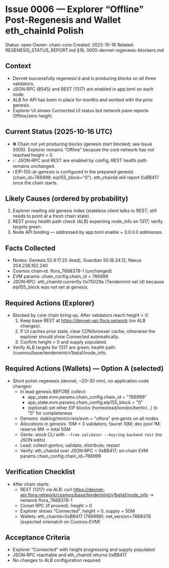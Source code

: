 # Issue 0006 — Explorer “Offline” Post‑Regenesis and Wallet eth_chainId Polish

Status: open
Owner: chain-core
Created: 2025-10-16
Related: REGENESIS_STATUS_REPORT.md §16, 0005-devnet-regenesis-blockers.md

## Context
- Devnet successfully regenesis'd and is producing blocks on all three validators.
- JSON‑RPC (8545) and REST (1317) are enabled in app.toml on each node.
- ALB for API has been in place for months and worked with the prior genesis.
- Explorer UI shows Connected UI status but network pane reports Offline/zero height.

## Current Status (2025-10-16 UTC)
- ❌ Chain not yet producing blocks (genesis start blocked; see Issue 0005). Explorer remains “Offline” because the core network has not reached height > 0.
- ✅ JSON‑RPC and REST are enabled by config; REST health path remains unchanged.
- ℹ️ EIP‑155-at-genesis is configured in the prepared genesis (chain_id=766999, eip155_block="0"). eth_chainId will report 0xBB417 once the chain starts.

## Likely Causes (ordered by probability)
1) Explorer reading old genesis index (stateless client talks to REST; still needs to point at a fresh chain state). 
2) REST proxy health path check (ALB) expecting node_info on 1317; verify targets green.
3) Node API binding — addressed by app.toml enable + 0.0.0.0 addresses.

## Facts Collected
- Nodes: Genesis 52.9.17.25 (lead), Guardian 50.18.34.12, Nexus 204.236.162.240
- Cosmos chain‑id: flora_7668378-1 (unchanged)
- EVM params: chain_config.chain_id = 766999
- JSON‑RPC: eth_chainId currently 0x75029a (Tendermint net id) because eip155_block was not set at genesis.

## Required Actions (Explorer)
- Blocked by core chain bring‑up. After validators reach height > 0:
  1) Keep base REST at https://devnet-api.flora.network (no ALB changes).
  2) If UI caches prior state, clear CDN/browser cache; otherwise the explorer should show Connected automatically.
  3) Confirm height > 0 and supply populated.
- Verify ALB targets for 1317 are green; health path: /cosmos/base/tendermint/v1beta1/node_info.

## Required Actions (Wallets) — Option A (selected)
- Short polish regenesis (devnet, ~20–30 min), no application code changes:
  - In lead genesis BEFORE collect:
    - app_state.evm.params.chain_config.chain_id = "766999"
    - app_state.evm.params.chain_config.eip155_block = "0"
    - (optional) set other EIP blocks (homestead/london/berlin/…) to "0" for completeness
  - Denoms: staking/mint/crisis/evm = "uflora" pre‑gentx on all nodes
  - Allocations in genesis: 10M × 3 validators; faucet 10M; dev pool 1M; reserve 9M → total 50M
  - Gentx: stock CLI with `--from validator --keyring-backend test` (no JSON edits)
  - Lead: collect‑gentxs; validate; distribute; restart
  - Verify: eth_chainId over JSON‑RPC = 0xBB417; on‑chain EVM params chain_config.chain_id=766999

## Verification Checklist
- After chain starts:
  - REST (1317) via ALB: curl https://devnet-api.flora.network/cosmos/base/tendermint/v1beta1/node_info → network flora_7668378-1
  - Comet RPC (if proxied): height > 0
  - Explorer shows “Connected”, height > 0, supply = 50M
  - Wallets: eth_chainId=0xBB417 (766999); net_version=7668378 (expected mismatch on Cosmos‑EVM)

## Acceptance Criteria
- Explorer “Connected” with height progressing and supply populated
- JSON‑RPC reachable and eth_chainId returns 0xBB417
- No changes to ALB configuration required
